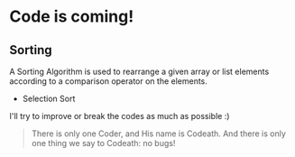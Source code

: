 # Code is coming!
## Sorting
A Sorting Algorithm is used to rearrange a given array or list elements according to a comparison operator on the elements.

- Selection Sort

I'll try to improve or break the codes as much as possible :)

> There is only one Coder, and His name is Codeath. And there is only one thing we say to Codeath: no bugs!